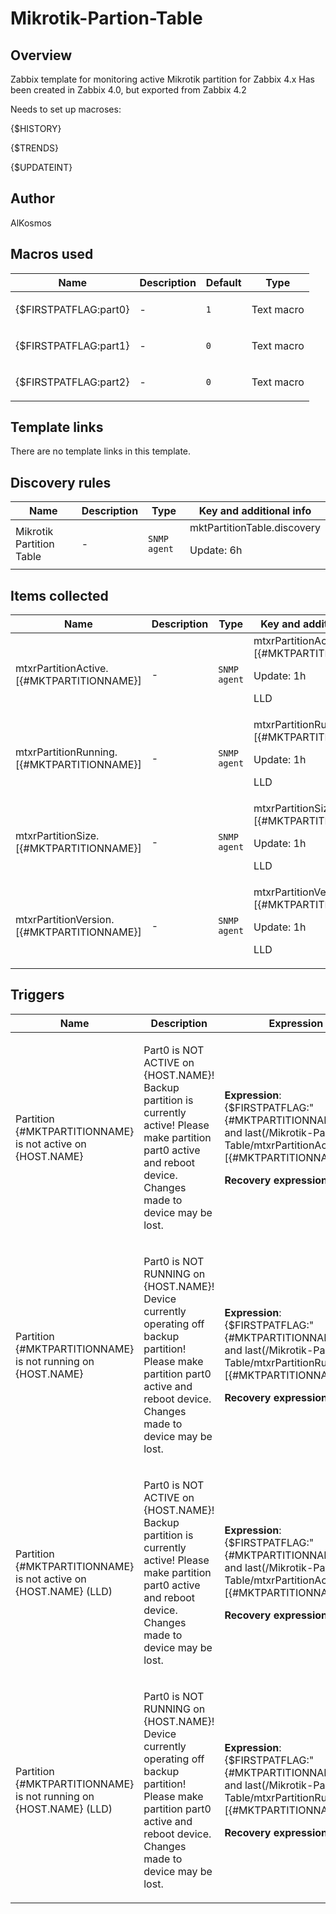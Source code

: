# Mikrotik-Partion-Table

## Overview

Zabbix template for monitoring active Mikrotik partition for Zabbix 4.x Has been created in Zabbix 4.0, but exported from Zabbix 4.2


Needs to set up macroses:


{$HISTORY}


{$TRENDS}


{$UPDATEINT}



## Author

AlKosmos

## Macros used

|Name|Description|Default|Type|
|----|-----------|-------|----|
|{$FIRSTPATFLAG:part0}|<p>-</p>|`1`|Text macro|
|{$FIRSTPATFLAG:part1}|<p>-</p>|`0`|Text macro|
|{$FIRSTPATFLAG:part2}|<p>-</p>|`0`|Text macro|


## Template links

There are no template links in this template.

## Discovery rules

|Name|Description|Type|Key and additional info|
|----|-----------|----|----|
|Mikrotik Partition Table|<p>-</p>|`SNMP agent`|mktPartitionTable.discovery<p>Update: 6h</p>|


## Items collected

|Name|Description|Type|Key and additional info|
|----|-----------|----|----|
|mtxrPartitionActive.[{#MKTPARTITIONNAME}]|<p>-</p>|`SNMP agent`|mtxrPartitionActive.[{#MKTPARTITIONNAME}]<p>Update: 1h</p><p>LLD</p>|
|mtxrPartitionRunning.[{#MKTPARTITIONNAME}]|<p>-</p>|`SNMP agent`|mtxrPartitionRunning.[{#MKTPARTITIONNAME}]<p>Update: 1h</p><p>LLD</p>|
|mtxrPartitionSize.[{#MKTPARTITIONNAME}]|<p>-</p>|`SNMP agent`|mtxrPartitionSize.[{#MKTPARTITIONNAME}]<p>Update: 1h</p><p>LLD</p>|
|mtxrPartitionVersion.[{#MKTPARTITIONNAME}]|<p>-</p>|`SNMP agent`|mtxrPartitionVersion.[{#MKTPARTITIONNAME}]<p>Update: 1h</p><p>LLD</p>|


## Triggers

|Name|Description|Expression|Priority|
|----|-----------|----------|--------|
|Partition {#MKTPARTITIONNAME} is not active on {HOST.NAME}|<p>Part0 is NOT ACTIVE on {HOST.NAME}! Backup partition is currently active! Please make partition part0 active and reboot device. Changes made to device may be lost.</p>|<p>**Expression**: {$FIRSTPATFLAG:"{#MKTPARTITIONNAME}"} and last(/Mikrotik-Partion-Table/mtxrPartitionActive.[{#MKTPARTITIONNAME}])=0</p><p>**Recovery expression**: </p>|average|
|Partition {#MKTPARTITIONNAME} is not running on {HOST.NAME}|<p>Part0 is NOT RUNNING on {HOST.NAME}! Device currently operating off backup partition! Please make partition part0 active and reboot device. Changes made to device may be lost.</p>|<p>**Expression**: {$FIRSTPATFLAG:"{#MKTPARTITIONNAME}"} and last(/Mikrotik-Partion-Table/mtxrPartitionRunning.[{#MKTPARTITIONNAME}])=0</p><p>**Recovery expression**: </p>|average|
|Partition {#MKTPARTITIONNAME} is not active on {HOST.NAME} (LLD)|<p>Part0 is NOT ACTIVE on {HOST.NAME}! Backup partition is currently active! Please make partition part0 active and reboot device. Changes made to device may be lost.</p>|<p>**Expression**: {$FIRSTPATFLAG:"{#MKTPARTITIONNAME}"} and last(/Mikrotik-Partion-Table/mtxrPartitionActive.[{#MKTPARTITIONNAME}])=0</p><p>**Recovery expression**: </p>|average|
|Partition {#MKTPARTITIONNAME} is not running on {HOST.NAME} (LLD)|<p>Part0 is NOT RUNNING on {HOST.NAME}! Device currently operating off backup partition! Please make partition part0 active and reboot device. Changes made to device may be lost.</p>|<p>**Expression**: {$FIRSTPATFLAG:"{#MKTPARTITIONNAME}"} and last(/Mikrotik-Partion-Table/mtxrPartitionRunning.[{#MKTPARTITIONNAME}])=0</p><p>**Recovery expression**: </p>|average|
